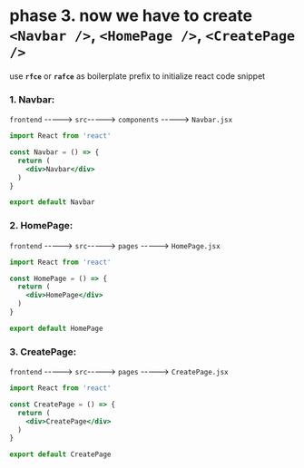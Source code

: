 # phase 3. now we have to create `<Navbar />`,  `<HomePage />`,  `<CreatePage />`      
use **`rfce`** or **`rafce`** as boilerplate prefix to initialize react code snippet
### 1. Navbar:  
`frontend` -----> `src`-----> `components` -----> `Navbar.jsx`  
```jsx
import React from 'react'

const Navbar = () => {
  return (
    <div>Navbar</div>
  )
}

export default Navbar
```  
### 2. HomePage:  
`frontend` -----> `src`-----> `pages` -----> `HomePage.jsx`  
```jsx
import React from 'react'

const HomePage = () => {
  return (
    <div>HomePage</div>
  )
}

export default HomePage
```  
### 3. CreatePage:  
`frontend` -----> `src`-----> `pages` -----> `CreatePage.jsx`  
```jsx
import React from 'react'

const CreatePage = () => {
  return (
    <div>CreatePage</div>
  )
}

export default CreatePage
```  